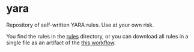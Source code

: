 # yara
Repository of self-written YARA rules. Use at your own risk.

You find the rules in the [rules](./rules) directory, or you can download all rules in a single file as an artifact of the [this workflow](https://github.com/baderj/yara/actions/workflows/concat.yml).
